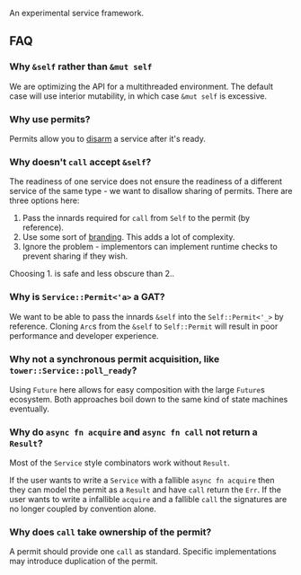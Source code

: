 An experimental service framework.

## FAQ

### Why `&self` rather than `&mut self`

We are optimizing the API for a multithreaded environment. The default case will use interior mutability, in which case `&mut self` is excessive.

### Why use permits?

Permits allow you to [disarm](https://github.com/tower-rs/tower/issues/408) a service after it's ready.

### Why doesn't `call` accept `&self`?

The readiness of one service does not ensure the readiness of a different service of the same type - we want to disallow sharing of permits. There are three options here:

1. Pass the innards required for `call` from `Self` to the permit (by reference).
2. Use some sort of [branding](https://plv.mpi-sws.org/rustbelt/ghostcell/). This adds a lot of complexity.
3. Ignore the problem - implementors can implement runtime checks to prevent sharing if they wish.

Choosing 1. is safe and less obscure than 2..

### Why is `Service::Permit<'a>` a GAT?

We want to be able to pass the innards `&self` into the `Self::Permit<'_>` by reference. Cloning `Arc`s from the `&self` to `Self::Permit` will result in poor performance and developer experience.

### Why not a synchronous permit acquisition, like `tower::Service::poll_ready`?

Using `Future` here allows for easy composition with the large `Future`s ecosystem. Both approaches boil down to the same kind of state machines eventually.

### Why do `async fn acquire` and `async fn call` not return a `Result`?

Most of the `Service` style combinators work without `Result`.

If the user wants to write a `Service` with a fallible `async fn acquire` then they can model the permit as a `Result` and have `call` return the `Err`. If the user wants to write a infallible `acquire` and a fallible `call` the signatures are no longer coupled by convention alone.

### Why does `call` take ownership of the permit?

A permit should provide one `call` as standard. Specific implementations may introduce duplication of the permit.
